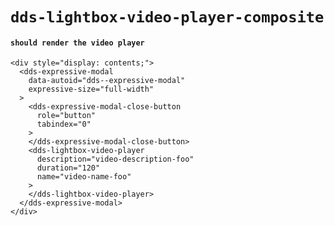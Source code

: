 # `dds-lightbox-video-player-composite`

#### `should render the video player`

```
<div style="display: contents;">
  <dds-expressive-modal
    data-autoid="dds--expressive-modal"
    expressive-size="full-width"
  >
    <dds-expressive-modal-close-button
      role="button"
      tabindex="0"
    >
    </dds-expressive-modal-close-button>
    <dds-lightbox-video-player
      description="video-description-foo"
      duration="120"
      name="video-name-foo"
    >
    </dds-lightbox-video-player>
  </dds-expressive-modal>
</div>

```

